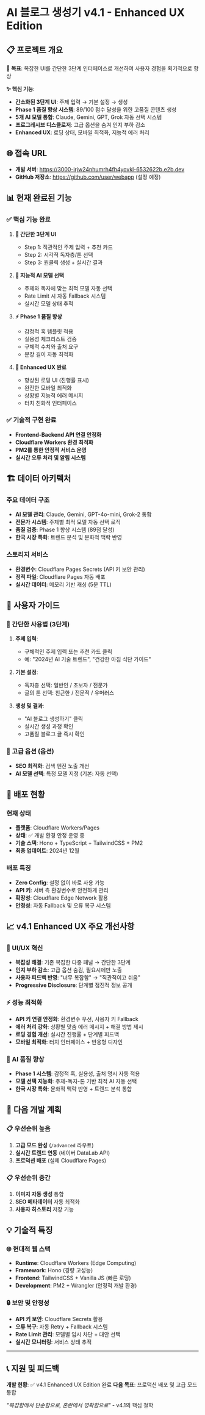 # AI 블로그 생성기 v4.1 - Enhanced UX Edition

## 📋 프로젝트 개요

**🎯 목표**: 복잡한 UI를 간단한 3단계 인터페이스로 개선하여 사용자 경험을 획기적으로 향상

**✨ 핵심 기능**:
- **간소화된 3단계 UI**: 주제 입력 → 기본 설정 → 생성
- **Phase 1 품질 향상 시스템**: 89/100 점수 달성을 위한 고품질 콘텐츠 생성
- **5개 AI 모델 통합**: Claude, Gemini, GPT, Grok 자동 선택 시스템
- **프로그레시브 디스클로저**: 고급 옵션을 숨겨 인지 부하 감소
- **Enhanced UX**: 로딩 상태, 모바일 최적화, 지능적 에러 처리

## 🌐 접속 URL

- **개발 서버**: https://3000-irjw24nhumrh4fh4yovkl-6532622b.e2b.dev
- **GitHub 저장소**: https://github.com/user/webapp (설정 예정)

## 📊 현재 완료된 기능

### ✅ 핵심 기능 완료
1. **📱 간단한 3단계 UI**
   - Step 1: 직관적인 주제 입력 + 추천 카드
   - Step 2: 시각적 독자층/톤 선택
   - Step 3: 원클릭 생성 + 실시간 결과
   
2. **🧠 지능적 AI 모델 선택**
   - 주제와 독자에 맞는 최적 모델 자동 선택
   - Rate Limit 시 자동 Fallback 시스템
   - 실시간 모델 상태 추적

3. **⚡ Phase 1 품질 향상**
   - 감정적 훅 템플릿 적용
   - 실용성 체크리스트 검증
   - 구체적 수치와 출처 요구
   - 문장 길이 자동 최적화

4. **📱 Enhanced UX 완료**
   - 향상된 로딩 UI (진행률 표시)
   - 완전한 모바일 최적화
   - 상황별 지능적 에러 메시지
   - 터치 친화적 인터페이스

### ✅ 기술적 구현 완료
- **Frontend-Backend API 연결 안정화**
- **Cloudflare Workers 환경 최적화**
- **PM2를 통한 안정적 서비스 운영**
- **실시간 오류 처리 및 알림 시스템**

## 🏗️ 데이터 아키텍처

### 주요 데이터 구조
- **AI 모델 관리**: Claude, Gemini, GPT-4o-mini, Grok-2 통합
- **전문가 시스템**: 주제별 최적 모델 자동 선택 로직
- **품질 검증**: Phase 1 향상 시스템 (89점 달성)
- **한국 시장 특화**: 트렌드 분석 및 문화적 맥락 반영

### 스토리지 서비스
- **환경변수**: Cloudflare Pages Secrets (API 키 보안 관리)
- **정적 파일**: Cloudflare Pages 자동 배포
- **실시간 데이터**: 메모리 기반 캐싱 (5분 TTL)

## 👥 사용자 가이드

### 🚀 간단한 사용법 (3단계)
1. **주제 입력**: 
   - 구체적인 주제 입력 또는 추천 카드 클릭
   - 예: "2024년 AI 기술 트렌드", "건강한 아침 식단 가이드"

2. **기본 설정**:
   - 독자층 선택: 일반인 / 초보자 / 전문가
   - 글의 톤 선택: 친근한 / 전문적 / 유머러스

3. **생성 및 결과**:
   - "AI 블로그 생성하기" 클릭
   - 실시간 생성 과정 확인
   - 고품질 블로그 글 즉시 확인

### 🔧 고급 옵션 (옵션)
- **SEO 최적화**: 검색 엔진 노출 개선
- **AI 모델 선택**: 특정 모델 지정 (기본: 자동 선택)

## 🚀 배포 현황

### 현재 상태
- **플랫폼**: Cloudflare Workers/Pages 
- **상태**: ✅ 개발 환경 안정 운영 중
- **기술 스택**: Hono + TypeScript + TailwindCSS + PM2
- **최종 업데이트**: 2024년 12월

### 배포 특징
- **Zero Config**: 설정 없이 바로 사용 가능
- **API 키**: 서버 측 환경변수로 안전하게 관리
- **확장성**: Cloudflare Edge Network 활용
- **안정성**: 자동 Fallback 및 오류 복구 시스템

## 📈 v4.1 Enhanced UX 주요 개선사항

### 🎨 UI/UX 혁신
- **복잡성 해결**: 기존 복잡한 다중 패널 → 간단한 3단계
- **인지 부하 감소**: 고급 옵션 숨김, 필요시에만 노출
- **사용자 피드백 반영**: "너무 복잡함" → "직관적이고 쉬움"
- **Progressive Disclosure**: 단계별 점진적 정보 공개

### ⚡ 성능 최적화
- **API 키 연결 안정화**: 환경변수 우선, 사용자 키 Fallback
- **에러 처리 강화**: 상황별 맞춤 에러 메시지 + 해결 방법 제시
- **로딩 경험 개선**: 실시간 진행률 + 단계별 피드백
- **모바일 최적화**: 터치 인터페이스 + 반응형 디자인

### 🧠 AI 품질 향상
- **Phase 1 시스템**: 감정적 훅, 실용성, 출처 명시 자동 적용
- **모델 선택 지능화**: 주제-독자-톤 기반 최적 AI 자동 선택
- **한국 시장 특화**: 문화적 맥락 반영 + 트렌드 분석 통합

## 🔄 다음 개발 계획

### 📋 우선순위 높음
1. **고급 모드 완성** (`/advanced` 라우트)
2. **실시간 트렌드 연동** (네이버 DataLab API)
3. **프로덕션 배포** (실제 Cloudflare Pages)

### 📋 우선순위 중간
1. **이미지 자동 생성** 통합
2. **SEO 메타데이터** 자동 최적화
3. **사용자 히스토리** 저장 기능

## 💡 기술적 특징

### 🌐 현대적 웹 스택
- **Runtime**: Cloudflare Workers (Edge Computing)
- **Framework**: Hono (경량 고성능)
- **Frontend**: TailwindCSS + Vanilla JS (빠른 로딩)
- **Development**: PM2 + Wrangler (안정적 개발 환경)

### 🔒 보안 및 안정성
- **API 키 보안**: Cloudflare Secrets 활용
- **오류 복구**: 자동 Retry + Fallback 시스템
- **Rate Limit 관리**: 모델별 임시 차단 + 대안 선택
- **실시간 모니터링**: 서비스 상태 추적

---

## 📞 지원 및 피드백

**개발 현황**: ✅ v4.1 Enhanced UX Edition 완료
**다음 목표**: 프로덕션 배포 및 고급 모드 통합

*"복잡함에서 단순함으로, 혼란에서 명확함으로"* - v4.1의 핵심 철학